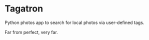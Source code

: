 # Tagatron
Python photos app to search for local photos via user-defined tags.

Far from perfect, very far.
